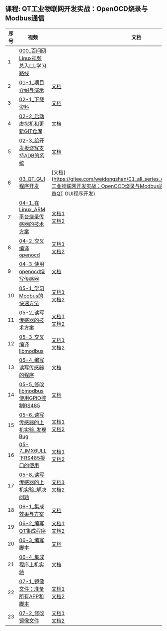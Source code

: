 ## 课程: QT工业物联网开发实战：OpenOCD烧录与Modbus通信
| 序号 | 视频 | 文档 | 源码 |
| ---- | ---- | ---- | ---- |
| 1 | [000_百问网Linux视频总入口_学习路线](https://www.bilibili.com/video/BV1a7JJz3EJc/?p=1) |  |  |
| 2 | [01-1_项目介绍与演示](https://www.bilibili.com/video/BV1a7JJz3EJc/?p=2) | [文档](https://gitee.com/weidongshan/01_all_series_quickstart/raw/master/QT工业物联网开发实战：OpenOCD烧录与Modbus通信.pdf#nameddest=第1章课程、项目介绍) |  |
| 3 | [02-1_下载资料](https://www.bilibili.com/video/BV1a7JJz3EJc/?p=3) | [文档](https://gitee.com/weidongshan/01_all_series_quickstart/raw/master/QT工业物联网开发实战：OpenOCD烧录与Modbus通信.pdf#nameddest=2.1下载网盘资料) |  |
| 4 | [02-2_启动虚拟机和更新GIT仓库](https://www.bilibili.com/video/BV1a7JJz3EJc/?p=4) | [文档](https://gitee.com/weidongshan/01_all_series_quickstart/raw/master/QT工业物联网开发实战：OpenOCD烧录与Modbus通信.pdf#nameddest=2.2启动虚拟机、更新GIT仓库) |  |
| 5 | [02-3_给开发板烧写支持ADB的系统](https://www.bilibili.com/video/BV1a7JJz3EJc/?p=5) | [文档](https://gitee.com/weidongshan/01_all_series_quickstart/raw/master/QT工业物联网开发实战：OpenOCD烧录与Modbus通信.pdf#nameddest=2.3给开发板烧录支持ADB的系统) |  |
| 6 | [03_QT_GUI程序开发](https://www.bilibili.com/video/BV1a7JJz3EJc/?p=6) | [文档](https://gitee.com/weidongshan/01_all_series_quickstart/raw/master/QT工业物联网开发实战：OpenOCD烧录与Modbus通信.pdf#nameddest=第3章QT GUI程序开发) | [源码](https://gitee.com/weidongshan/01_all_series_quickstart/tree/master/06_实战项目/02_QT工业物联网开发实战：OpenOCD烧录与Modbus通信/source/03_QT GUI程序) |
| 7 | [04-1_在Linux_ARM平台烧录传感器的技术方案](https://www.bilibili.com/video/BV1a7JJz3EJc/?p=7) | [文档1](https://gitee.com/weidongshan/01_all_series_quickstart/raw/master/QT工业物联网开发实战：OpenOCD烧录与Modbus通信.pdf#nameddest=4.1技术方案)<br />[文档2](https://gitee.com/weidongshan/01_all_series_quickstart/tree/master/06_实战项目/02_QT工业物联网开发实战：OpenOCD烧录与Modbus通信/doc_pic/04-1_在Linux_ARM平台烧录传感器的技术方案) |  |
| 8 | [04-2_交叉编译openocd](https://www.bilibili.com/video/BV1a7JJz3EJc/?p=8) | [文档1](https://gitee.com/weidongshan/01_all_series_quickstart/raw/master/QT工业物联网开发实战：OpenOCD烧录与Modbus通信.pdf#nameddest=4.2.1交叉编译)<br />[文档2](https://gitee.com/weidongshan/01_all_series_quickstart/tree/master/06_实战项目/02_QT工业物联网开发实战：OpenOCD烧录与Modbus通信/doc_pic/04-2_交叉编译openocd) | [源码](https://gitee.com/weidongshan/01_all_series_quickstart/tree/master/06_实战项目/02_QT工业物联网开发实战：OpenOCD烧录与Modbus通信/source/04-2_交叉编译openocd) |
| 9 | [04-3_使用openocd烧写传感器](https://www.bilibili.com/video/BV1a7JJz3EJc/?p=9) | [文档](https://gitee.com/weidongshan/01_all_series_quickstart/raw/master/QT工业物联网开发实战：OpenOCD烧录与Modbus通信.pdf#nameddest=4.2.2烧写单片机) | [源码](https://gitee.com/weidongshan/01_all_series_quickstart/tree/master/06_实战项目/02_QT工业物联网开发实战：OpenOCD烧录与Modbus通信/source/04-3_使用openocd烧写传感器) |
| 10 | [05-1_学习Modbus的快速方法](https://www.bilibili.com/video/BV1a7JJz3EJc/?p=10) | [文档1](https://gitee.com/weidongshan/01_all_series_quickstart/raw/master/QT工业物联网开发实战：OpenOCD烧录与Modbus通信.pdf#nameddest=5.1学习Modbus的快速方法)<br />[文档2](https://gitee.com/weidongshan/01_all_series_quickstart/tree/master/06_实战项目/02_QT工业物联网开发实战：OpenOCD烧录与Modbus通信/doc_pic/05-1_学习Modbus的快速方法) |  |
| 11 | [05-2_读写传感器的技术方案](https://www.bilibili.com/video/BV1a7JJz3EJc/?p=11) | [文档1](https://gitee.com/weidongshan/01_all_series_quickstart/raw/master/QT工业物联网开发实战：OpenOCD烧录与Modbus通信.pdf#nameddest=5.2编程读写传感器)<br />[文档2](https://gitee.com/weidongshan/01_all_series_quickstart/tree/master/06_实战项目/02_QT工业物联网开发实战：OpenOCD烧录与Modbus通信/doc_pic/05-2_读写传感器的技术方案) |  |
| 12 | [05-3_交叉编译libmodbus](https://www.bilibili.com/video/BV1a7JJz3EJc/?p=12) | [文档1](https://gitee.com/weidongshan/01_all_series_quickstart/raw/master/QT工业物联网开发实战：OpenOCD烧录与Modbus通信.pdf#nameddest=5.2.2交叉编译libmodbus)<br />[文档2](https://gitee.com/weidongshan/01_all_series_quickstart/tree/master/06_实战项目/02_QT工业物联网开发实战：OpenOCD烧录与Modbus通信/doc_pic/05-3_交叉编译libmodbus) | [源码](https://gitee.com/weidongshan/01_all_series_quickstart/tree/master/06_实战项目/02_QT工业物联网开发实战：OpenOCD烧录与Modbus通信/source/05-3_交叉编译libmodbus) |
| 13 | [05-4_编写读写传感器的程序](https://www.bilibili.com/video/BV1a7JJz3EJc/?p=13) | [文档](https://gitee.com/weidongshan/01_all_series_quickstart/raw/master/QT工业物联网开发实战：OpenOCD烧录与Modbus通信.pdf#nameddest=5.2.3编写程序) | [源码](https://gitee.com/weidongshan/01_all_series_quickstart/tree/master/06_实战项目/02_QT工业物联网开发实战：OpenOCD烧录与Modbus通信/source/05-4_编写读写传感器的程序) |
| 14 | [05-5_修改libmodbus使用GPIO控制RS485](https://www.bilibili.com/video/BV1a7JJz3EJc/?p=14) | [文档](https://gitee.com/weidongshan/01_all_series_quickstart/raw/master/QT工业物联网开发实战：OpenOCD烧录与Modbus通信.pdf#nameddest=4.添加RS485的GPIO控制) | [源码](https://gitee.com/weidongshan/01_all_series_quickstart/tree/master/06_实战项目/02_QT工业物联网开发实战：OpenOCD烧录与Modbus通信/source/05-5_修改libmodbus使用GPIO控制RS485) |
| 15 | [05-6_读写传感器的上机实验_发现Bug](https://www.bilibili.com/video/BV1a7JJz3EJc/?p=15) | [文档1](https://gitee.com/weidongshan/01_all_series_quickstart/raw/master/QT工业物联网开发实战：OpenOCD烧录与Modbus通信.pdf#nameddest=5.2.4上机测试发现Bug)<br />[文档2](https://gitee.com/weidongshan/01_all_series_quickstart/tree/master/06_实战项目/02_QT工业物联网开发实战：OpenOCD烧录与Modbus通信/doc_pic/05-6_读写传感器的上机实验_发现Bug) | [源码](https://gitee.com/weidongshan/01_all_series_quickstart/tree/master/06_实战项目/02_QT工业物联网开发实战：OpenOCD烧录与Modbus通信/source/05-6_读写传感器的上机实验_发现Bug) |
| 16 | [05-7_IMX6ULL下RS485接口的使用](https://www.bilibili.com/video/BV1a7JJz3EJc/?p=16) | [文档1](https://gitee.com/weidongshan/01_all_series_quickstart/raw/master/QT工业物联网开发实战：OpenOCD烧录与Modbus通信.pdf#nameddest=5.3IMX6ULL下RS485接口的使用)<br />[文档2](https://gitee.com/weidongshan/01_all_series_quickstart/tree/master/06_实战项目/02_QT工业物联网开发实战：OpenOCD烧录与Modbus通信/doc_pic/05-7_IMX6ULL下RS485接口的使用) |  |
| 17 | [05-8_读写传感器的上机实验_解决问题](https://www.bilibili.com/video/BV1a7JJz3EJc/?p=17) | [文档1](https://gitee.com/weidongshan/01_all_series_quickstart/raw/master/QT工业物联网开发实战：OpenOCD烧录与Modbus通信.pdf#nameddest=5.3.2修改程序与上机实验)<br />[文档2](https://gitee.com/weidongshan/01_all_series_quickstart/tree/master/06_实战项目/02_QT工业物联网开发实战：OpenOCD烧录与Modbus通信/doc_pic/05-8_读写传感器的上机实验_解决问题) | [源码](https://gitee.com/weidongshan/01_all_series_quickstart/tree/master/06_实战项目/02_QT工业物联网开发实战：OpenOCD烧录与Modbus通信/source/05-8_读写传感器的上机实验_解决问题) |
| 18 | [06-1_集成效果与方案](https://www.bilibili.com/video/BV1a7JJz3EJc/?p=18) | [文档](https://gitee.com/weidongshan/01_all_series_quickstart/raw/master/QT工业物联网开发实战：OpenOCD烧录与Modbus通信.pdf#nameddest=6.1效果与方案) |  |
| 19 | [06-2_编写QT集成程序](https://www.bilibili.com/video/BV1a7JJz3EJc/?p=19) | [文档1](https://gitee.com/weidongshan/01_all_series_quickstart/raw/master/QT工业物联网开发实战：OpenOCD烧录与Modbus通信.pdf#nameddest=6.2编写QT集成程序)<br />[文档2](https://gitee.com/weidongshan/01_all_series_quickstart/tree/master/06_实战项目/02_QT工业物联网开发实战：OpenOCD烧录与Modbus通信/doc_pic/06-2_编写QT集成程序) | [源码](https://gitee.com/weidongshan/01_all_series_quickstart/tree/master/06_实战项目/02_QT工业物联网开发实战：OpenOCD烧录与Modbus通信/source/06-2_编写QT集成程序) |
| 20 | [06-3_编写脚本](https://www.bilibili.com/video/BV1a7JJz3EJc/?p=20) | [文档](https://gitee.com/weidongshan/01_all_series_quickstart/raw/master/QT工业物联网开发实战：OpenOCD烧录与Modbus通信.pdf#nameddest=6.3编写脚本) | [源码](https://gitee.com/weidongshan/01_all_series_quickstart/tree/master/06_实战项目/02_QT工业物联网开发实战：OpenOCD烧录与Modbus通信/source/06-3_编写脚本) |
| 21 | [06-4_集成程序上机实验](https://www.bilibili.com/video/BV1a7JJz3EJc/?p=21) | [文档](https://gitee.com/weidongshan/01_all_series_quickstart/raw/master/QT工业物联网开发实战：OpenOCD烧录与Modbus通信.pdf#nameddest=6.4上机实验) | [源码](https://gitee.com/weidongshan/01_all_series_quickstart/tree/master/06_实战项目/02_QT工业物联网开发实战：OpenOCD烧录与Modbus通信/source/06-4_集成程序上机实验) |
| 22 | [07-1_镜像文件：准备所有APP和脚本](https://www.bilibili.com/video/BV1a7JJz3EJc/?p=22) | [文档1](https://gitee.com/weidongshan/01_all_series_quickstart/raw/master/QT工业物联网开发实战：OpenOCD烧录与Modbus通信.pdf#nameddest=7.1准备所有APP和脚本)<br />[文档2](https://gitee.com/weidongshan/01_all_series_quickstart/tree/master/06_实战项目/02_QT工业物联网开发实战：OpenOCD烧录与Modbus通信/doc_pic/07-1_镜像文件：准备所有APP和脚本) | [源码](https://gitee.com/weidongshan/01_all_series_quickstart/tree/master/06_实战项目/02_QT工业物联网开发实战：OpenOCD烧录与Modbus通信/source/07-1_镜像文件：准备所有APP和脚本) |
| 23 | [07-2_修改镜像文件](https://www.bilibili.com/video/BV1a7JJz3EJc/?p=23) | [文档1](https://gitee.com/weidongshan/01_all_series_quickstart/raw/master/QT工业物联网开发实战：OpenOCD烧录与Modbus通信.pdf#nameddest=7.2修改镜像文件)<br />[文档2](https://gitee.com/weidongshan/01_all_series_quickstart/tree/master/06_实战项目/02_QT工业物联网开发实战：OpenOCD烧录与Modbus通信/doc_pic/07-2_修改镜像文件) |  |
